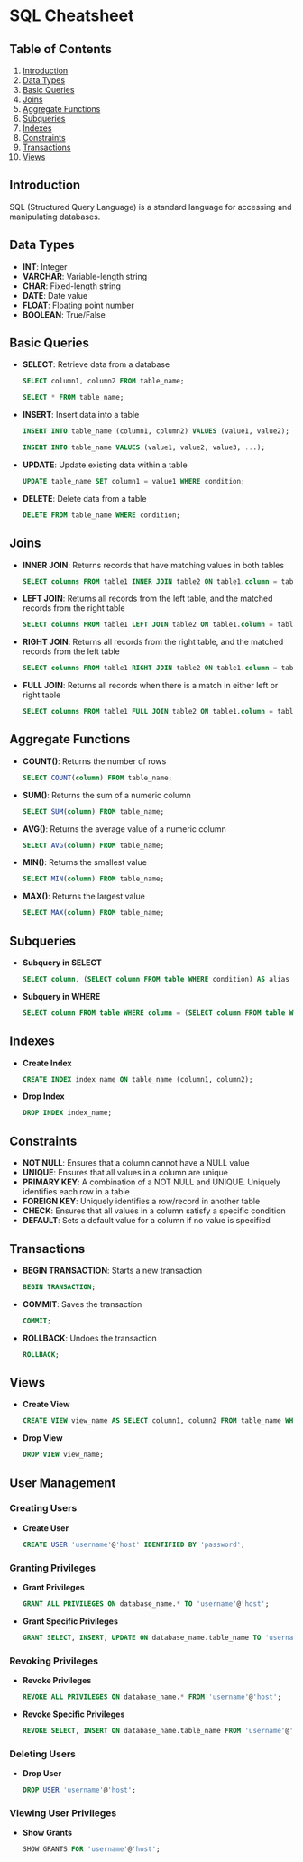 # SQL Cheatsheet

## Table of Contents
1. [Introduction](#introduction)
2. [Data Types](#data-types)
3. [Basic Queries](#basic-queries)
4. [Joins](#joins)
5. [Aggregate Functions](#aggregate-functions)
6. [Subqueries](#subqueries)
7. [Indexes](#indexes)
8. [Constraints](#constraints)
9. [Transactions](#transactions)
10. [Views](#views)

## Introduction
SQL (Structured Query Language) is a standard language for accessing and manipulating databases.

## Data Types
- **INT**: Integer
- **VARCHAR**: Variable-length string
- **CHAR**: Fixed-length string
- **DATE**: Date value
- **FLOAT**: Floating point number
- **BOOLEAN**: True/False

## Basic Queries
- **SELECT**: Retrieve data from a database
    ```sql
    SELECT column1, column2 FROM table_name;
    ```
    ```sql
    SELECT * FROM table_name;
    ```
- **INSERT**: Insert data into a table
    ```sql
    INSERT INTO table_name (column1, column2) VALUES (value1, value2);
    ```
    ```sql
    INSERT INTO table_name VALUES (value1, value2, value3, ...);
    ```
- **UPDATE**: Update existing data within a table
    ```sql
    UPDATE table_name SET column1 = value1 WHERE condition;
    ```
- **DELETE**: Delete data from a table
    ```sql
    DELETE FROM table_name WHERE condition;
    ```

## Joins
- **INNER JOIN**: Returns records that have matching values in both tables
    ```sql
    SELECT columns FROM table1 INNER JOIN table2 ON table1.column = table2.column;
    ```
- **LEFT JOIN**: Returns all records from the left table, and the matched records from the right table
    ```sql
    SELECT columns FROM table1 LEFT JOIN table2 ON table1.column = table2.column;
    ```
- **RIGHT JOIN**: Returns all records from the right table, and the matched records from the left table
    ```sql
    SELECT columns FROM table1 RIGHT JOIN table2 ON table1.column = table2.column;
    ```
- **FULL JOIN**: Returns all records when there is a match in either left or right table
    ```sql
    SELECT columns FROM table1 FULL JOIN table2 ON table1.column = table2.column;
    ```

## Aggregate Functions
- **COUNT()**: Returns the number of rows
    ```sql
    SELECT COUNT(column) FROM table_name;
    ```
- **SUM()**: Returns the sum of a numeric column
    ```sql
    SELECT SUM(column) FROM table_name;
    ```
- **AVG()**: Returns the average value of a numeric column
    ```sql
    SELECT AVG(column) FROM table_name;
    ```
- **MIN()**: Returns the smallest value
    ```sql
    SELECT MIN(column) FROM table_name;
    ```
- **MAX()**: Returns the largest value
    ```sql
    SELECT MAX(column) FROM table_name;
    ```

## Subqueries
- **Subquery in SELECT**
    ```sql
    SELECT column, (SELECT column FROM table WHERE condition) AS alias FROM table;
    ```
- **Subquery in WHERE**
    ```sql
    SELECT column FROM table WHERE column = (SELECT column FROM table WHERE condition);
    ```

## Indexes
- **Create Index**
    ```sql
    CREATE INDEX index_name ON table_name (column1, column2);
    ```
- **Drop Index**
    ```sql
    DROP INDEX index_name;
    ```

## Constraints
- **NOT NULL**: Ensures that a column cannot have a NULL value
- **UNIQUE**: Ensures that all values in a column are unique
- **PRIMARY KEY**: A combination of a NOT NULL and UNIQUE. Uniquely identifies each row in a table
- **FOREIGN KEY**: Uniquely identifies a row/record in another table
- **CHECK**: Ensures that all values in a column satisfy a specific condition
- **DEFAULT**: Sets a default value for a column if no value is specified

## Transactions
- **BEGIN TRANSACTION**: Starts a new transaction
    ```sql
    BEGIN TRANSACTION;
    ```
- **COMMIT**: Saves the transaction
    ```sql
    COMMIT;
    ```
- **ROLLBACK**: Undoes the transaction
    ```sql
    ROLLBACK;
    ```

## Views
- **Create View**
    ```sql
    CREATE VIEW view_name AS SELECT column1, column2 FROM table_name WHERE condition;
    ```
- **Drop View**
    ```sql
    DROP VIEW view_name;
    ```

## User Management

### Creating Users
- **Create User**
    ```sql
    CREATE USER 'username'@'host' IDENTIFIED BY 'password';
    ```

### Granting Privileges
- **Grant Privileges**
    ```sql
    GRANT ALL PRIVILEGES ON database_name.* TO 'username'@'host';
    ```
- **Grant Specific Privileges**
    ```sql
    GRANT SELECT, INSERT, UPDATE ON database_name.table_name TO 'username'@'host';
    ```

### Revoking Privileges
- **Revoke Privileges**
    ```sql
    REVOKE ALL PRIVILEGES ON database_name.* FROM 'username'@'host';
    ```
- **Revoke Specific Privileges**
    ```sql
    REVOKE SELECT, INSERT ON database_name.table_name FROM 'username'@'host';
    ```

### Deleting Users
- **Drop User**
    ```sql
    DROP USER 'username'@'host';
    ```

### Viewing User Privileges
- **Show Grants**
    ```sql
    SHOW GRANTS FOR 'username'@'host';
    ```